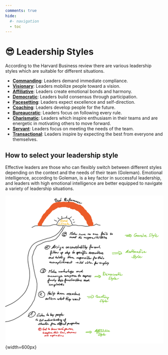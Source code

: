 ```yaml
---
comments: true
hide:
  #- navigation
  - toc
---
```

# 😎 Leadership Styles

According to the Harvard Business review there are various leadership styles which are suitable for different situations. 

* [**Commanding**](commanding.md): Leaders demand immediate compliance.
* [**Visionary**](visionary.md): Leaders mobilize people toward a vision.
* [**Affiliative**](affiliative.md): Leaders create emotional bonds and harmony.
* [**Democratic**](democratic.md): Leaders build consensus through participation.
* [**Pacesetting**](pacesetting.md): Leaders expect excellence and self-direction.
* [**Coaching**](coaching.md): Leaders develop people for the future.
* [**Bureaucratic**](bureaucratic.md): Leaders focus on following every rule.
* [**Charismatic**](charismatic.md): Leaders which inspire enthusiasm in their teams and are energetic in motivating others to move forward.
* [**Servant**](servant.md): Leaders focus on meeting the needs of the team.
* [**Transactional**](transactional.md): Leaders inspire by expecting the best from everyone and themselves.

## How to select your leadership style

Effective leaders are those who can flexibly switch between different styles depending on the context and the needs of their team (Goleman). Emotional intelligence, according to Goleman, is a key factor in successful leadership, and leaders with high emotional intelligence are better equipped to navigate a variety of leadership situations.

![Combination of Leadership styles](../assets/leadership-styles-combination.png){width=600px}
